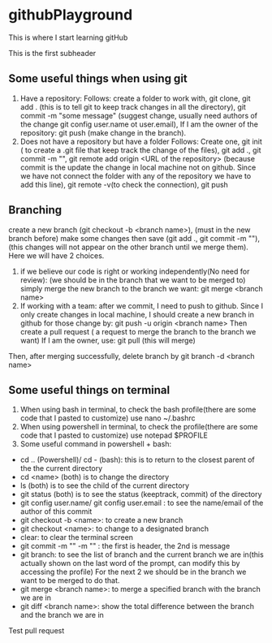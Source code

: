 # githubPlayground

This is where I start learning gitHub

This is the first subheader 
## Some useful things when using git

1) Have a repository: 
Follows: create a folder to work with, git clone, git add . (this is to tell git to keep track changes in all the directory), git commit -m "some message" (suggest change, usually need authors of the change git config user.name ot user.email), If I am the owner of the repository: git push (make change in the branch). 
2) Does not have a repository but have a folder
Follows: Create one, git init ( to create a .git file that keep track the change of the files), git add ., git commit -m "", git remote add origin \<URL of the repository\> (because commit is the update the change in local machine not on github. Since we have not connect the folder with any of the repository we have to add this line), git remote -v(to check the connection), git push


## Branching
create a new branch (git checkout -b \<branch name\>), (must in the new branch before) make some changes then save (git add ., git commit -m ""), (this changes will not appear on the other branch until we merge them).
Here we will have 2 choices.
1) if we believe our code is right or working independently(No need for review): (we should be in the branch that we want to be merged to) simply merge the new branch to the branch we want: 
git merge \<branch name\>
2) If working with a team: after we commit, I need to push to github. Since I only create changes in local machine, I should create a new branch in github for those change by: 
git push -u origin \<branch name\> 
Then create a pull request ( a request to merge the branch to the branch we want)
If I am the owner, use: git pull (this will merge)

Then, after merging successfully, delete branch by git branch -d \<branch name\>

## Some useful things on terminal
1) When using bash in terminal, to check the bash profile(there are some code that I pasted to customize) use 
nano ~/.bashrc
2) When using powershell in terminal, to check the profile(there are some code that I pasted to customize) use
notepad $PROFILE
3) Some useful command in powershell + bash:
 - cd .. (Powershell)/ cd - (bash): this is to return to the closest parent of the the current directory
 - cd \<name\> (both) is to change the directory 
 - ls (both) is to see the child of the current directory
 - git status (both) is to see the status (keeptrack, commit) of the directory
 - git config user.name/ git config user.email : to see the name/email of the author of this commit 
 - git checkout -b \<name\>: to create a new branch
 - git checkout \<name\>: to change to a designated branch
 - clear: to clear the terminal screen
 - git commit -m "" -m "" : the first is header, the 2nd is message
 - git branch: to see the list of branch and the current branch we are in(this actually shown on the last word of the prompt, can modify this by accessing the profile)
 For the next 2 we should be in the branch we want to be merged to do that.
 - git merge \<branch name\>: to merge a specified branch with the branch we are in 
 - git diff \<branch name\>: show the total difference between the branch and the branch we are in


 Test pull request
 



